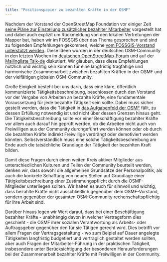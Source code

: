 ```yaml
---
title: "Positionspapier zu bezahlten Kräfte in der OSMF"
---
```


Nachdem der Vorstand der OpenStreetMap Foundation vor einiger Zeit [seine Pläne zur Einstellung zusätzlicher bezahlter Mitarbeiter](https://lists.openstreetmap.org/pipermail/osmf-talk/2020-May/006816.html) vorgestellt hat und dabei auch explizit um Rückmeldung von den lokalen Vertretungen der Mapper bat, haben wir im FOSSGIS über das Thema gesprochen und sind zu folgenden Empfehlungen gekommen, welche [vom FOSSGIS-Vorstand unterstützt werden](https://www.fossgis.de/verein/vorstand/archiv/2020/2020-06-02-protokoll-vorstandssitzung/). Diese  Ideen wurden in der deutschen OSM-Community in den letzten Wochen im [deutschen OpenStreetMap-Forum](https://community.openstreetmap.org/viewtopic.php?id=69517) und auf der [Mailingliste Talk-de](https://lists.openstreetmap.org/pipermail/talk-de/2020-May/116814.html) diskutiert. Wir glauben, dass diese Empfehlungen nützlich und wichtig sein können für eine langfristig tragfähige und harmonische Zusammenarbeit zwischen bezahlten Kräften in der OSMF und der vielfältigen globalen OSM-Community.

Große Einigkeit besteht bei uns darin, dass eine klare, öffentlich kommunizierte Tätigkeitsbeschreibung, beschlossen durch den Vorstand vor der Vergabe von Arbeiten an bezahlte Kräfte, eine fundamentale Voraussetzung für jede bezahlte Tätigkeit sein sollte.  Dabei muss sicher gestellt werden, dass die Tätigkeit in [das Aufgabenfeld der OSMF](https://osmfoundation.org/wiki/Mission_Statement) fällt, zu dessen Erfüllung notwendig ist und nicht über dessen Grenzen hinaus geht.  Die Tätigkeitsbeschreibung sollte vor einer Beschäftigung bezahlter Kräfte vor allem auch darauf hin geprüft werden, ob die Arbeiten nicht auch von Freiwilligen aus der Community durchgeführt werden können oder ob durch die bezahlten Kräfte indirekt Freiwillige verdrängt oder demotiviert werden könnten.  Selbstverständlich muss eine solche Tätigkeitsbeschreibung am Ende auch die tatsächliche Grundlage der Tätigkeit der bezahlten Kraft bilden.

Damit diese Fragen durch einen weiten Kreis aktiver Mitglieder aus unterschiedlichen Kulturen und Teilen der Community  beurteilt werden, denken wir, dass sowohl die allgemeinen Grundsätze der Personalpolitik, als auch die konkrete Schaffung von neuen Stellen auf Grundlage einer Tätigkeitsbeschreibung einer Zustimmungspflicht durch die OSMF-Mitglieder unterliegen sollten. Wir halten es auch für sinnvoll und wichtig, dass bezahlte Kräfte nicht ausschließlich gegenüber dem OSMF-Vorstand, sondern gegenüber der gesamten OSM-Community rechenschaftspflichtig für ihre Arbeit sind.

Darüber hinaus legen wir Wert darauf, dass bei einer Beschäftigung bezahlter Kräfte - unabhängig davon in welcher Vertragsform dies geschieht - die OSMF ihrer sozialen Verantwortung als Arbeits- oder Auftragsgeber gegenüber den für sie Tätigen gerecht wird.  Dies betrifft vor allem Fragen der Vertragsgestaltung - wo zum Beipiel auf Dauer angelegte Tätigkeiten langfristig budgetiert und vertraglich gestaltet werden sollten, aber auch Fragen der Mitarbeiter-Führung in der praktischen Tätigkeit, insbesondere unter Berücksichtigung der besonderen Herausforderungen bei der Zusammenarbeit bezahlter Kräfte mit Freiwilligen in der Community.
